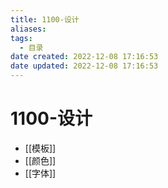 ```yaml
---
title: 1100-设计
aliases:
tags:
  - 目录
date created: 2022-12-08 17:16:53
date updated: 2022-12-08 17:16:53
---
```


# 1100-设计

- [[模板]]
- [[颜色]]
- [[字体]]
